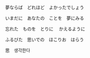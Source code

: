 

夢ならば　どれほど　よかったでしょう

いまだに　あなたの　ことを　夢にみる

忘れた　ものを　とりに 　かえるように

ふるびた　思いでの　ほこりお　はらう
















思　생각한다